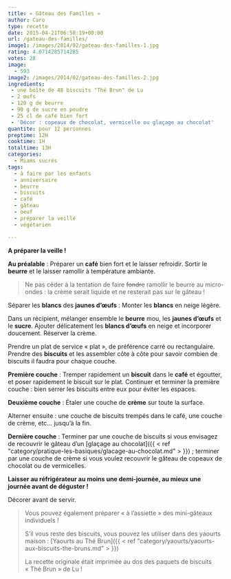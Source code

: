 ```yaml
---
title: « Gâteau des Familles »
author: Caro
type: recette
date: 2015-04-21T06:50:19+00:00
url: /gateau-des-familles/
image1: /images/2014/02/gateau-des-familles-1.jpg
rating: 4.0714285714285
votes: 28
image:
  - 593
image2: /images/2014/02/gateau-des-familles-2.jpg
ingredients:
 - une boîte de 48 biscuits "Thé Brun" de Lu
 - 2 œufs
 - 120 g de beurre
 - 90 g de sucre en poudre
 - 25 cl de café bien fort
 - 'Décor : copeaux de chocolat, vermicelle ou glaçage au chocolat'
quantite: pour 12 personnes
preptime: 12H
cooktime: 1H
totaltime: 13H
categories:
  - Miams sucrés
tags:
  - à faire par les enfants
  - anniversaire
  - beurre
  - biscuits
  - café
  - gâteau
  - oeuf
  - préparer la veille
  - végétarien

---
```

**A préparer la veille !**

**Au préalable** : Préparer un **café** bien fort et le laisser refroidir. Sortir le **beurre** et le laisser ramollir à température ambiante.

> Ne pas céder à la tentation de faire <del>fondre</del> ramollir le beurre au micro-ondes : la crème serait liquide et ne resterait pas sur le gâteau !

Séparer les **blancs** des **jaunes d’œufs** : Monter les **blancs** en neige légère.

Dans un récipient, mélanger ensemble le **beurre** mou, les **jaunes d’œufs** et le **sucre**. Ajouter délicatement les **blancs d’œufs** en neige et incorporer doucement. Réserver la crème.

Prendre un plat de service « plat », de préférence carré ou rectangulaire. Prendre des **biscuits** et les assembler côte à côte pour savoir combien de biscuits il faudra pour chaque couche.

**Première couche** : Tremper rapidement un **biscuit** dans le **café** et égoutter, et poser rapidement le biscuit sur le plat. Continuer et terminer la première couche : bien serrer les biscuits entre eux pour éviter les espaces.

**Deuxième couche** : Étaler une couche de **crème** sur toute la surface.

Alterner ensuite : une couche de biscuits trempés dans le café, une couche de crème, etc&#8230; jusqu&rsquo;à la fin.

**Dernière couche** : Terminer par une couche de biscuits si vous envisagez de recouvrir le gâteau d&rsquo;un [glaçage au chocolat]({{ < ref "category/pratique-les-basiques/glacage-au-chocolat.md" > }}) ; terminer par une couche de crème si vous voulez recouvrir le gâteau de copeaux de chocolat ou de vermicelles.

**Laisser au réfrigérateur au moins une demi-journée, au mieux une journée avant de déguster !**

Décorer avant de servir.

> Vous pouvez également préparer « à l&rsquo;assiette » des mini-gâteaux individuels !
>
> S&rsquo;il vous reste des biscuits, vous pouvez les utiliser dans des yaourts maison : [Yaourts au Thé Brun]({{ < ref "category/yaourts/yaourts-aux-biscuits-the-bruns.md" > }})
>
> La recette originale était imprimée au dos des paquets de biscuits « Thé Brun » de Lu !
